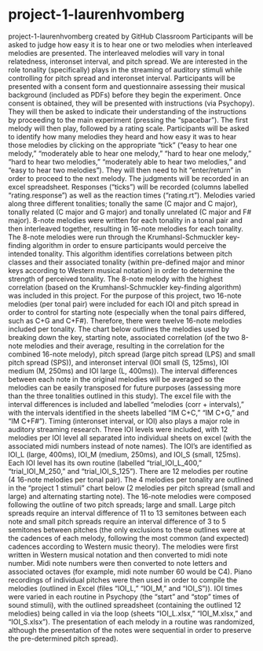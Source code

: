 # project-1-laurenhvomberg
project-1-laurenhvomberg created by GitHub Classroom
Participants will be asked to judge how easy it is to hear one or two melodies when interleaved melodies are presented. The interleaved melodies will vary in tonal relatedness, interonset interval, and pitch spread. We are interested in the role tonality (specifically) plays in the streaming of auditory stimuli while controlling for pitch spread and interonset interval. 
Participants will be presented with a consent form and questionnaire assessing their musical background (included as PDFs) before they begin the experiment. Once consent is obtained, they will be presented with instructions (via Psychopy). They will then be asked to indicate their understanding of the instructions by proceeding to the main experiment (pressing the “spacebar”). The first melody will then play, followed by a rating scale. Participants will be asked to identify how many melodies they heard and how easy it was to hear those melodies by clicking on the appropriate “tick” (“easy to hear one melody,” “moderately able to hear one melody,” “hard to hear one melody,” “hard to hear two melodies,” “moderately able to hear two melodies,” and “easy to hear two melodies”). They will then need to hit “enter/return” in order to proceed to the next melody. The judgments will be recorded in an excel spreadsheet. Responses (“ticks”) will be recorded (columns labelled “rating.response”) as well as the reaction times (“rating.rt”).
Melodies varied along three different tonalities; tonally the same (C major and C major), tonally related (C major and G major) and tonally unrelated (C major and F# major). 8-note melodies were written for each tonality in a tonal pair and then interleaved together, resulting in 16-note melodies for each tonality. The 8-note melodies were run through the Krumhansl-Schmuckler key-finding algorithm in order to ensure participants would perceive the intended tonality. This algorithm identifies correlations between pitch classes and their associated tonality (within pre-defined major and minor keys according to Western musical notation) in order to determine the strength of perceived tonality. The 8-note melody with the highest correlation (based on the Krumhansl-Schmuckler key-finding algorithm) was included in this project. For the purpose of this project, two 16-note melodies (per tonal pair) were included for each IOI and pitch spread in order to control for starting note (especially when the tonal pairs differed, such as C+G and C+F#). Therefore, there were twelve 16-note melodies included per tonality. The chart below outlines the melodies used by breaking down the key, starting note, associated correlation (of the two 8-note melodies and their average, resulting in the correlation for the combined 16-note melody), pitch spread (large pitch spread (LPS) and small pitch spread (SPS)), and interonset interval (IOI small (S, 125ms), IOI medium (M, 250ms) and IOI large (L, 400ms)). The interval differences between each note in the original melodies will be averaged so the melodies can be easily transposed for future purposes (assessing more than the three tonalities outlined in this study). The excel file with the interval differences is included and labelled “melodies (corr + intervals),” with the intervals identified in the sheets labelled “IM C+C,” “IM C+G,” and “IM C+F#”).
Timing (interonset interval, or IOI) also plays a major role in auditory streaming research. Three IOI levels were included, with 12 melodies per IOI level all separated into individual sheets on excel (with the associated midi numbers instead of note names). The IOI’s are identified as IOI_L (large, 400ms), IOI_M (medium, 250ms), and IOI_S (small, 125ms). Each IOI level has its own routine (labelled “trial_IOI_L_400,” “trial_IOI_M_250,” and “trial_IOI_S_125”). There are 12 melodies per routine (4 16-note melodies per tonal pair). The 4 melodies per tonality are outlined in the “project 1 stimuli” chart below (2 melodies per pitch spread (small and large) and alternating starting note). 
The 16-note melodies were composed following the outline of two pitch spreads; large and small. Large pitch spreads require an interval difference of 11 to 13 semitones between each note and small pitch spreads require an interval difference of 3 to 5 semitones between pitches (the only exclusions to these outlines were at the cadences of each melody, following the most common (and expected) cadences according to Western music theory). The melodies were first written in Western musical notation and then converted to midi note number. Midi note numbers were then converted to note letters and associated octaves (for example, midi note number 60 would be C4). Piano recordings of individual pitches were then used in order to compile the melodies (outlined in Excel (files “IOI_L,” “IOI_M,” and “IOI_S”)).
IOI times were varied in each routine in Psychopy (the “start” and “stop” times of sound stimuli), with the outlined spreadsheet (containing the outlined 12 melodies) being called in via the loop (sheets “IOI_L.xlsx,” “IOI_M.xlsx,” and “IOI_S.xlsx”). The presentation of each melody in a routine was randomized, although the presentation of the notes were sequential in order to preserve the pre-determined pitch spread). 
